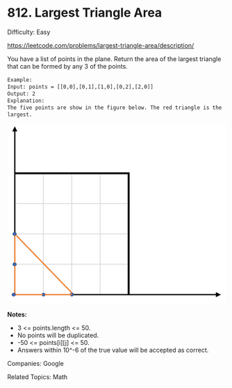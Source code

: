 # 812. Largest Triangle Area

Difficulty: Easy

https://leetcode.com/problems/largest-triangle-area/description/

You have a list of points in the plane. Return the area of the largest triangle that can be formed by any 3 of the points.
```
Example:
Input: points = [[0,0],[0,1],[1,0],[0,2],[2,0]]
Output: 2
Explanation: 
The five points are show in the figure below. The red triangle is the largest.
```
![alt text](largestTriangleArea.png)

**Notes:**

* 3 <= points.length <= 50.
* No points will be duplicated.
* -50 <= points[i][j] <= 50.
* Answers within 10^-6 of the true value will be accepted as correct.

Companies: Google

Related Topics: Math
